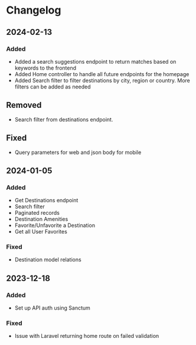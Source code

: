 # Changelog

## 2024-02-13

### Added

- Added a search suggestions endpoint to return matches based on keywords to the frontend
- Added Home controller to handle all future endpoints for the homepage
- Added Search filter to filter destinations by city, region or country. More filters can be added as needed

## Removed

- Search filter from destinations endpoint.

## Fixed

- Query parameters for web and json body for mobile

## 2024-01-05

### Added

- Get Destinations endpoint
- Search filter
- Paginated records
- Destination Amenities
- Favorite/Unfavorite a Destination
- Get all User Favorites

### Fixed

- Destination model relations

## 2023-12-18

### Added

- Set up API auth using Sanctum

### Fixed

- Issue with Laravel returning home route on failed validation
